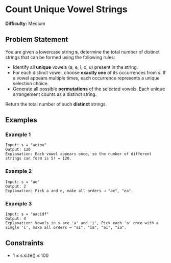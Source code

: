 # Count Unique Vowel Strings

**Difficulty:** Medium

## Problem Statement

You are given a lowercase string **s**, determine the total number of distinct strings that can be formed using the following rules:

- Identify all **unique** vowels (a, e, i, o, u) present in the string.
- For each distinct vowel, choose **exactly one** of its occurrences from s. If a vowel appears multiple times, each occurrence represents a unique selection choice.
- Generate all possible **permutations** of the selected vowels. Each unique arrangement counts as a distinct string.

Return the total number of such **distinct** strings.

## Examples

### Example 1

```
Input: s = "aeiou"
Output: 120
Explanation: Each vowel appears once, so the number of different strings can form is 5! = 120.
```

### Example 2

```
Input: s = "ae"
Output: 2
Explanation: Pick a and e, make all orders → "ae", "ea".
```

### Example 3

```
Input: s = "aacidf"
Output: 4
Explanation: Vowels in s are 'a' and 'i', Pick each 'a' once with a single 'i', make all orders → "ai", "ia", "ai", "ia".
```

## Constraints

- 1 ≤ s.size() ≤ 100
